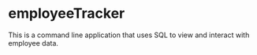 # employeeTracker
This is a command line application that uses SQL to view and interact with employee data.
